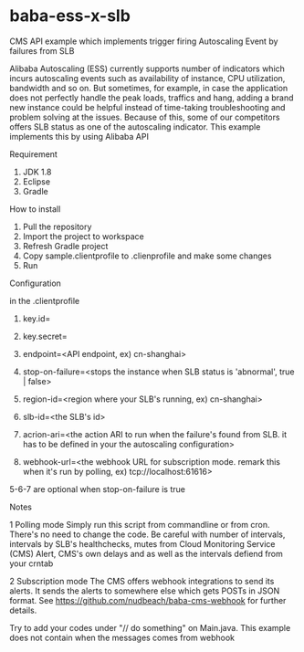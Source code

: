 # baba-ess-x-slb
CMS API example which implements trigger firing Autoscaling Event by failures from SLB

Alibaba Autoscaling (ESS) currently supports number of indicators which incurs autoscaling events such as availability of instance, CPU utilization, bandwidth and so on. But sometimes, for example, in case the application does not perfectly handle the peak loads, traffics and hang, adding a brand new instance could be helpful instead of time-taking troubleshooting and problem solving at the issues. Because of this, some of our competitors offers SLB status as one of the autoscaling indicator. This example implements this by using Alibaba API

Requirement 

1. JDK 1.8
2. Eclipse 
3. Gradle

How to install

1. Pull the repository
2. Import the project to workspace
3. Refresh Gradle project
4. Copy sample.clientprofile to .clienprofile and make some changes
5. Run

Configuration

in the .clientprofile

1. key.id=<your account key>
2. key.secret=<your account key secret>
3. endpoint=<API endpoint, ex) cn-shanghai>

4. stop-on-failure=<stops the instance when SLB status is 'abnormal', true | false>

5. region-id=<region where your SLB's running, ex) cn-shanghai>
6. slb-id=<the SLB's id>
7. acrion-ari=<the action ARI to run when the failure's found from SLB. it has to be defined in your the autoscaling configuration>

8. webhook-url=<the webhook URL for subscription mode. remark this when it's run by polling, ex) tcp://localhost:61616>

5-6-7 are optional when stop-on-failure is true

Notes

1 Polling mode
Simply run this script from commandline or from cron. There's no need to change the code. Be careful with number of intervals, intervals by SLB's healthchecks, mutes from Cloud Monitoring Service (CMS) Alert, CMS's own delays and as well as the intervals defiend from your crntab

2 Subscription mode
The CMS offers webhook integrations to send its alerts. It sends the alerts to somewhere else which gets POSTs in JSON format.
See https://github.com/nudbeach/baba-cms-webhook for further details. 

Try to add your codes under "//	do something" on Main.java. This example does not contain when the messages comes from webhook


